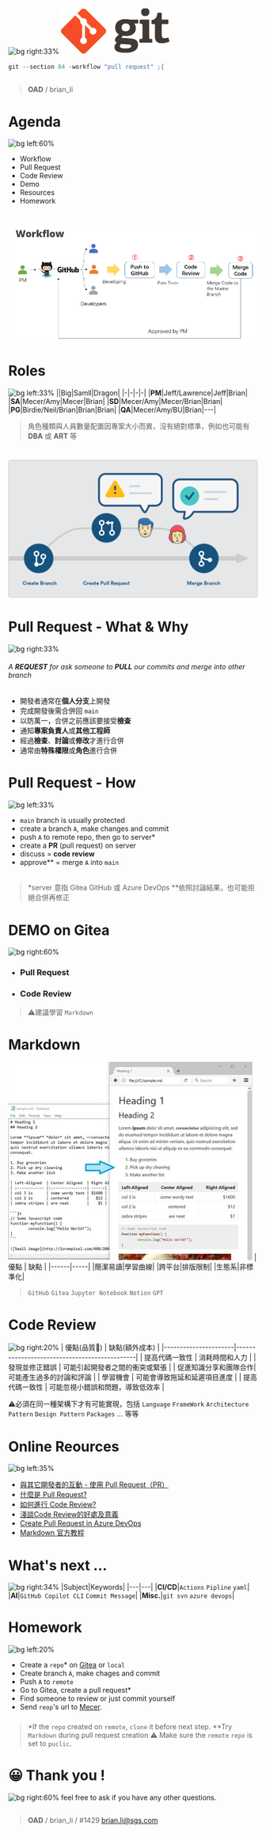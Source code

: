 ﻿---
marp: true
paginate: true
headingDivider: 1
footer: git-section-`04`
---

# 
![bg right:33%](https://picsum.photos/720?image=116)
![](../asset/gitlogo.png)
```powershell
git --section 04 -workflow "pull request" ;{
```
##
> **OAD** / brian_li

# **A**genda
![bg left:60%](https://picsum.photos/720?image=126)
- Workflow
- Pull Request
- Code Review
- Demo
- Resources
- Homework

# <!-- workflow -->
![bg fit](../asset/workflow.png)

# Role**s**
![bg left:33%](https://picsum.photos/720?image=323)
||Big|Samll|Dragon|
|-|-|-|-|
|**PM**|Jeff/Lawrence|Jeff|Brian|
|**SA**|Mecer/Amy|Mecer|Brian|
|**SD**|Mecer/Amy|Mecer/Brian|Brian|
|**PG**|Birdie/Neil/Brian|Brian|Brian|
|**QA**|Mecer/Amy/BU|Brian|---|
> 角色種類與人員數量配置因專案大小而異，沒有絕對標準，例如也可能有 **DBA** 或 **ART** 等

#
![bg](../asset/workflow2.png)

# Pull Request - **What** & **Why**
![bg right:33%](https://picsum.photos/720?image=259)

###### A **REQUEST** for ask someone to **PULL** our commits and merge into other branch
######
- 開發者通常在**個人分支**上開發
- 完成開發後需合併回 `main`
- 以防萬一，合併之前應該要接受**檢查**
- 通知**專案負責人**或**其他工程師**
- 經過**檢查**、**討論**或**修改**才進行合併
- 通常由**特殊權限**或**角色**進行合併

# Pull Request - **How**
![bg left:33%](https://picsum.photos/720?image=290)
- `main` branch is usually protected
- create a branch `A`, make changes and commit
- push `A` to remote repo, then go to server*
- create a **PR** (pull request) on server
- discuss = **code review**
- approve** = merge `A` into `main`
######
>*server 意指 Gitea GitHub 或 Azure DevOps
**依照討論結果，也可能拒絕合併再修正

# DEMO on **Gitea**
![bg right:60%](https://picsum.photos/720?image=76)
- ### Pull Request
- ### Code Review

> ⚠️建議學習 `Markdown`

# **Mark**down
![bg left:60% 90%](../asset/md.jpg)
| 優點  | 缺點 |
|------|-----|
|簡潔易讀|學習曲線|
|跨平台|排版限制|
|生態系|非標準化|

> `GitHub` `Gitea` `Jupyter Notebook` `Notion` `GPT`

# Code **Review**
![bg right:20%](https://picsum.photos/720?image=743)
| 優點(品質🔺)                | 缺點(額外成本)                                         |
|----------------------|----------------------------------------------|
| 提高代碼一致性        | 消耗時間和人力                               |
| 發現並修正錯誤        | 可能引起開發者之間的衝突或緊張               |
| 促進知識分享和團隊合作| 可能產生過多的討論和評論                      |
| 學習機會            | 可能會導致拖延和延遲項目進度                 |
| 提高代碼一致性        | 可能忽視小錯誤和問題，導致低效率             |

⚠️必須在同一種架構下才有可能實現，包括 `Language` `FrameWork` `Architecture Pattern` `Design Pattern` `Packages` ... 等等

# **Online** Reources
![bg left:35%](https://picsum.photos/720?image=649)
- [與其它開發者的互動 - 使用 Pull Request（PR）](https://gitbook.tw/chapters/github/pull-request)
- [什麼是 Pull Request?](https://shoujhengduan.medium.com/%E4%BB%80%E9%BA%BC%E6%98%AF-pull-request-b476ee3e0217)
- [如何進行 Code Review?](https://enginebai.medium.com/code-review-guidelines-b76a859c377c)
- [淺談Code Review的好處及意義](https://blog.alantsai.net/posts/2019/05/code-review-what-is-code-review-and-why-we-want-to-do-it)
- [Create Pull Request in Azure DevOps](https://blog.alantsai.net/posts/2019/05/code-review-02-what-is-pull-request-and-how-to-create-it-in-azure-devops)
- [Markdown 官方教程](https://markdown.com.cn/basic-syntax/)


# What's **next** ...
![bg right:34%](https://picsum.photos/720?image=797)
|Subject|Keywords|
|---|---|
|**CI/CD**|`Actions` `Pipline` `yaml`|
|**AI**|`GitHub Copilot CLI` `Commit Message`|
|**Misc.**|`git svn` `azure devops`|
<!-- _class: invert -->

# Home**work**
![bg left:20%](https://picsum.photos/720?image=888)
- Create a `repo`* on [Gitea](http://twoadcode:3000/) or `local`
- Create branch `A`, make chages and commit
- Push `A` to `remote`
- Go to Gitea, create a pull request*
- Find someone to review or just commit yourself
- Send `reop`'s url to [Mecer](mailto:mecer.wu@sgs.com).
###
> *If the `repo` created on `remote`, `clone` it before next step.
**Try `Markdown` during pull request creation
⚠️ Make sure the `remote` `repo` is set to `puclic`.


# 😀 Thank you !
![bg right:60%](https://picsum.photos/720?image=738)
feel free to ask if you have any other questions.
##
> **OAD** / brian_li / #1429
brian.li@sgs.com